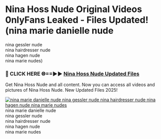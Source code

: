 # Nina Hoss Nude Original Videos 0nlyFans Leaked - Files Updated! (nina marie danielle nude<br>
nina gessler nude<br>
nina hairdresser nude<br>
nina hagen nude<br>
nina marie nudes)

<h3>🔴 CLICK HERE 🌐==►► <a href="https://tinyurl.com/2p9ay9w9" rel="nofollow">Nina Hoss Nude Updated Files</a></h3>

Get Nina Hoss Nude and all content. Now you can access all videos and pictures of Nina Hoss Nude. New Updated Files 2025!

[![nina marie danielle nude<br>
nina gessler nude<br>
nina hairdresser nude<br>
nina hagen nude<br>
nina marie nudes](https://i.imgur.com/KQgVmj3.gif)](https://tinyurl.com/2p9ay9w9)
nina marie danielle nude<br>
nina gessler nude<br>
nina hairdresser nude<br>
nina hagen nude<br>
nina marie nudes